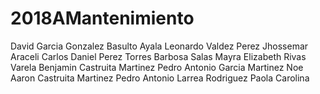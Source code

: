 # 2018AMantenimiento
David Garcia Gonzalez
Basulto Ayala Leonardo
Valdez Perez Jhossemar Araceli 
Carlos Daniel Perez Torres
Barbosa Salas Mayra Elizabeth
Rivas Varela Benjamin
Castruita Martinez Pedro Antonio
Garcia Martinez Noe Aaron
Castruita Martinez Pedro Antonio
Larrea Rodriguez Paola Carolina